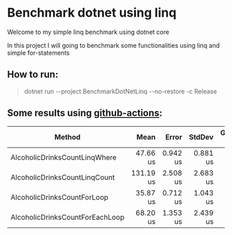 # Benchmark dotnet using linq

Welcome to my simple linq benchmark using dotnet core

In this project I will going to benchmark some functionalities using linq and simple for-statements

## How to run:

> dotnet run --project BenchmarkDotNetLinq --no-restore -c Release

## Some results using [github-actions](https://github.com/lfmachadodasilva/BenchmarkDotNetLinq/actions/workflows/dotnet.yml):

| Method                          |      Mean |    Error |   StdDev | Gen 0 | Gen 1 | Gen 2 | Allocated |
| ------------------------------- | --------: | -------: | -------: | ----: | ----: | ----: | --------: |
| AlcoholicDrinksCountLinqWhere   |  47.66 us | 0.942 us | 0.881 us |     - |     - |     - |      72 B |
| AlcoholicDrinksCountLinqCount   | 131.19 us | 2.508 us | 2.683 us |     - |     - |     - |      40 B |
| AlcoholicDrinksCountForLoop     |  35.87 us | 0.712 us | 1.043 us |     - |     - |     - |         - |
| AlcoholicDrinksCountForEachLoop |  68.20 us | 1.353 us | 2.439 us |     - |     - |     - |         - |

